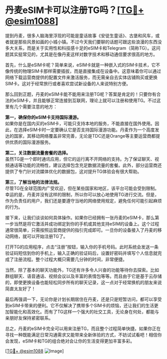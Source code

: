 # 丹麦eSIM卡可以注册TG吗？[[TG💪+ @esim1088](https://t.me/s/esim1088)]

提到丹麦，很多人脑海里浮现的可能是童话故事《安徒生童话》、古堡和风车，或者就是那些风景如画的小城小镇。不过今天我们要聊的话题可跟这些浪漫的东西没多大关系，而是关于实用性和科技感十足的eSIM卡和Telegram（简称TG）。这问题其实挺常见的，尤其是在像丹麦这样对数字技术和移动通信要求很高的地方。

首先，什么是eSIM卡呢？简单来说，eSIM卡就是一种嵌入式的SIM卡技术，它不像传统的物理SIM卡那样需要插拔，而是直接集成在设备中。这意味着你可以通过网络下载运营商提供的配置文件来激活服务，而无需亲自去实体店铺购买或更换SIM卡。这对于经常旅行或者喜欢尝试新设备的人来说特别方便。

那么回到正题，丹麦的eSIM卡能不能用来注册TG呢？答案是肯定的！只要你有合法的eSIM卡，并且能够正常连接到互联网，理论上就可以注册和使用TG。不过这里有几个需要注意的地方：

**第一，确保你的eSIM卡支持国际漫游。**  
如果你是在国内买的eSIM卡，可能只支持本地的服务，不能直接在国外使用。因此，在选择eSIM卡时一定要确认它是否支持国际漫游功能。丹麦作为一个高度发达的国家，其移动网络覆盖非常完善，无论是TDC还是Orange等主要运营商都提供优质的国际漫游服务。

**第二，关注数据流量套餐的选择。**  
虽然TG是一个即时通讯应用，但它的运行离不开网络的支持。为了保证聊天、视频通话等功能的流畅性，建议选择包含充足数据流量的套餐。此外，部分运营商还提供了专门针对流媒体优化的数据包，这对提升TG体验会有很大帮助。

**第三，了解当地的法律法规。**  
尽管TG在全球范围内广受欢迎，但在某些国家和地区，该平台可能会受到限制。幸运的是，丹麦并没有这样的限制，所以你可以放心地使用TG进行交流。但是，作为负责任的用户，我们还是要遵守当地的网络使用规定，避免任何可能引起麻烦的行为。

接下来，让我们谈谈如何具体操作。如果你已经拥有一张丹麦的eSIM卡，那么第一步当然是将它激活并成功绑定到你的手机或其他支持eSIM的设备上。这个过程通常很简单，只需按照运营商提供的指引完成即可。一旦你的设备接入了丹麦的移动网络，就可以开始注册TG了。

打开TG的应用程序，点击“注册”按钮，输入你的手机号码。此时系统会发送一条验证码短信到你的手机上，输入正确的验证码后，设置好密码并填写个人信息就完成了注册流程。整个过程大概只需要几分钟的时间，非常便捷。

当然，除了基本的聊天功能外，TG还有许多令人兴奋的功能等待你去探索。比如群组聊天、语音通话、视频会议以及丰富的表情包等等。而且由于它是基于云存储的，即使更换设备也能轻松同步所有的聊天记录，这一点对于经常换机的朋友来说简直太友好了！

最后再强调一下，无论你是计划长期居住在丹麦，还是只是短暂访问，都可以享受到eSIM卡带来的便利。它不仅解决了携带多个SIM卡的烦恼，还让我们的生活更加智能化和高效化。而有了TG这样一个强大的社交工具，无论身在何处，都能与亲朋好友保持紧密联系。

总之，丹麦的eSIM卡完全可以用来注册TG，而且整个过程简单快捷。如果你正在寻找一种既能满足日常沟通需求又能带来全新体验的方式，不妨试试看吧！相信你会发现，eSIM卡和TG的组合绝对会让你的生活变得更加丰富多彩。

[[TG💪+ @esim1088](https://t.me/s/esim1088) ![Image](https://i.postimg.cc/4NQfJmqS/Snipaste-2025-05-13-00-14-12.png)]